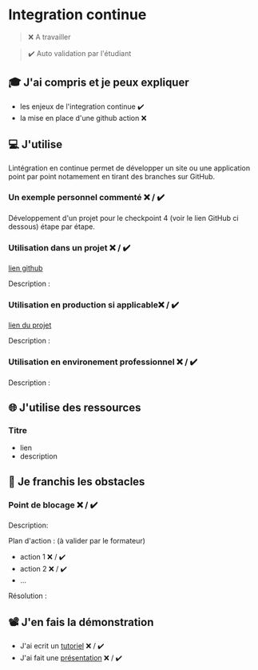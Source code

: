# Integration continue

> ❌ A travailler

> ✔️ Auto validation par l'étudiant

## 🎓 J'ai compris et je peux expliquer

- les enjeux de l'integration continue  ✔️
- la mise en place d'une github action ❌ 

## 💻 J'utilise

Lintégration en continue permet de développer un site ou une application point par point notamement en tirant des branches sur GitHub.

### Un exemple personnel commenté ❌ / ✔️

Développement d'un projet pour le checkpoint 4 (voir le lien GitHub ci dessous) étape par étape.

### Utilisation dans un projet ❌ / ✔️

[lien github](https://github.com/julienWillette/wine.git)

Description :

### Utilisation en production si applicable❌ / ✔️

[lien du projet](...)

Description :

### Utilisation en environement professionnel ❌ / ✔️

Description :

## 🌐 J'utilise des ressources

### Titre

- lien
- description

## 🚧 Je franchis les obstacles

### Point de blocage ❌ / ✔️

Description:

Plan d'action : (à valider par le formateur)

- action 1 ❌ / ✔️
- action 2 ❌ / ✔️
- ...

Résolution :

## 📽️ J'en fais la démonstration

- J'ai ecrit un [tutoriel](...) ❌ / ✔️
- J'ai fait une [présentation](...) ❌ / ✔️
